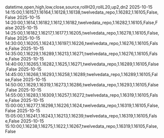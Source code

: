 datetime,open,high,low,close,source,rollH20,rollL20,up2,dn2
2025-10-15 14:15:00,1.16157,1.16164,1.16128,1.16138,twelvedata_repo,1.16282,1.16105,False,False
2025-10-15 14:20:00,1.1614,1.16182,1.1612,1.16182,twelvedata_repo,1.16282,1.16105,False,False
2025-10-15 14:25:00,1.16182,1.16217,1.16177,1.16205,twelvedata_repo,1.16278,1.16105,False,False
2025-10-15 14:30:00,1.16205,1.16243,1.16197,1.16226,twelvedata_repo,1.16276,1.16105,False,False
2025-10-15 14:35:00,1.16229,1.16289,1.16213,1.16271,twelvedata_repo,1.16276,1.16105,False,False
2025-10-15 14:40:00,1.16265,1.16282,1.1625,1.16271,twelvedata_repo,1.16289,1.16105,False,False
2025-10-15 14:45:00,1.16268,1.16293,1.16258,1.16289,twelvedata_repo,1.16289,1.16105,False,False
2025-10-15 14:50:00,1.1629,1.16319,1.16273,1.16286,twelvedata_repo,1.16293,1.16105,False,False
2025-10-15 14:55:00,1.16283,1.16309,1.16257,1.16272,twelvedata_repo,1.16319,1.16105,False,False
2025-10-15 15:00:00,1.16277,1.16298,1.16226,1.1624,twelvedata_repo,1.16319,1.16105,False,False
2025-10-15 15:05:00,1.16241,1.16243,1.16213,1.16239,twelvedata_repo,1.16319,1.16105,False,False
2025-10-15 15:10:00,1.16238,1.16275,1.1622,1.16267,twelvedata_repo,1.16319,1.16105,False,False
